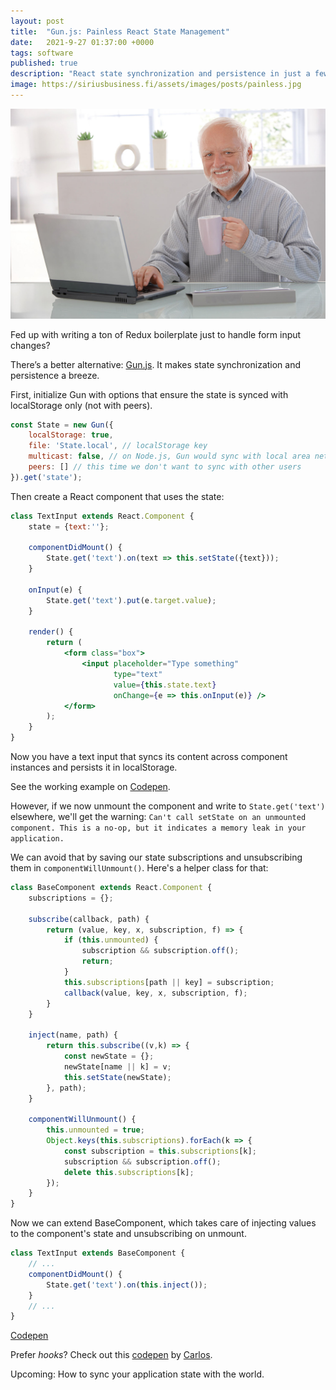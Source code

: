 ```yaml
---
layout: post
title:  "Gun.js: Painless React State Management"
date:   2021-9-27 01:37:00 +0000
tags: software
published: true
description: "React state synchronization and persistence in just a few lines of code."
image: https://siriusbusiness.fi/assets/images/posts/painless.jpg
---
```


![I feel no pain](/assets/images/posts/painless.jpg)

Fed up with writing a ton of Redux boilerplate just to handle form input changes?

There’s a better alternative: [Gun.js](https://github.com/amark/gun). It makes state synchronization and persistence a breeze.

First, initialize Gun with options that ensure the state is synced with localStorage only (not with peers).
```jsx
const State = new Gun({
    localStorage: true,
    file: 'State.local', // localStorage key
    multicast: false, // on Node.js, Gun would sync with local area network peers over multicast :)
    peers: [] // this time we don't want to sync with other users
}).get('state');
```

Then create a React component that uses the state:

```jsx
class TextInput extends React.Component {
    state = {text:''};
    
    componentDidMount() {
        State.get('text').on(text => this.setState({text}));
    }
    
    onInput(e) {
        State.get('text').put(e.target.value);
    }
    
    render() {
        return (
            <form class="box">
                <input placeholder="Type something"
                       type="text"
                       value={this.state.text}
                       onChange={e => this.onInput(e)} />
            </form>
        );
    }
}
```

Now you have a text input that syncs its content across component instances and persists it in localStorage.

See the working example on [Codepen](https://codepen.io/mmalmi/pen/VwWVdKG).

However, if we now unmount the component and write to `State.get('text')` elsewhere, we'll get the warning: `Can't call setState on an unmounted component. This is a no-op, but it indicates a memory leak in your application.`

We can avoid that by saving our state subscriptions and unsubscribing them in `componentWillUnmount()`. Here's a helper class for that:

```jsx
class BaseComponent extends React.Component {
    subscriptions = {};
    
    subscribe(callback, path) {
        return (value, key, x, subscription, f) => {
            if (this.unmounted) {
                subscription && subscription.off();
                return;
            }
            this.subscriptions[path || key] = subscription;
            callback(value, key, x, subscription, f);
        }
    }
    
    inject(name, path) {
        return this.subscribe((v,k) => {
            const newState = {};
            newState[name || k] = v;
            this.setState(newState);
        }, path);
    }
    
    componentWillUnmount() {
        this.unmounted = true;
        Object.keys(this.subscriptions).forEach(k => {
            const subscription = this.subscriptions[k];
            subscription && subscription.off();
            delete this.subscriptions[k];
        });
    }
}
```

Now we can extend BaseComponent, which takes care of injecting values to the component's state and unsubscribing on unmount.

```jsx
class TextInput extends BaseComponent {
    // ...
    componentDidMount() {
        State.get('text').on(this.inject());
    }
    // ...
}
```

[Codepen](https://codepen.io/mmalmi/pen/MWozPZE)

Prefer *hooks*? Check out this [codepen](https://codepen.io/alterx/pen/VwWqgRV) by [Carlos](https://codepen.io/alterx).

Upcoming: How to sync your application state with the world.
